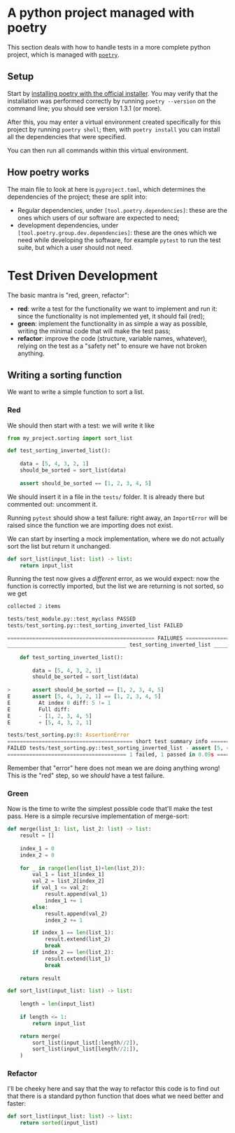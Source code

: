# A python project managed with poetry

This section deals with how to handle tests in a more complete python project,
which is managed with [`poetry`](https://python-poetry.org/).

## Setup

Start by [installing poetry with the official installer](https://python-poetry.org/docs#installing-with-the-official-installer).
You may verify that the installation was performed correctly by running
`poetry --version` on the command line; you should see version 1.3.1 (or more).

After this, you may enter a virtual environment created specifically 
for this project by running `poetry shell`; 
then, with `poetry install` you can install all the dependencies that 
were specified.

You can then run all commands within this virtual environment.

## How poetry works

The main file to look at here is `pyproject.toml`, which
determines the dependencies of the project; these are split into:

- Regular dependencies, under `[tool.poetry.dependencies]`:
    these are the ones which users of our software are expected to 
    need;
- development dependencies, under `[tool.poetry.group.dev.dependencies]`:
    these are the ones which we need while developing the software, 
    for example `pytest` to run the test suite, but which a user 
    should not need.

# Test Driven Development

The basic mantra is "red, green, refactor":

- __red__: write a test for the functionality we want to implement and run it:
    since the functionality is not implemented yet, it should fail (red);
- __green__: implement the functionality in as simple a way as possible, 
    writing the minimal code that will make the test pass;
- __refactor__: improve the code (structure, variable names, whatever), 
    relying on the test as a "safety net" to ensure we have not broken anything.

## Writing a sorting function

We want to write a simple function to sort a list.

### Red

We should then start with a test: we will write it like

```python
from my_project.sorting import sort_list

def test_sorting_inverted_list():
    
    data = [5, 4, 3, 2, 1]
    should_be_sorted = sort_list(data)
    
    assert should_be_sorted == [1, 2, 3, 4, 5]
```

We should insert it in a file in the `tests/` folder.
It is already there but commented out: uncomment it.

Running `pytest` should show a test failure:
right away, an `ImportError` will be raised 
since the function we are importing does not exist.

We can start by inserting a mock implementation, where 
we do not actually sort the list but return it unchanged.

```python
def sort_list(input_list: list) -> list:
    return input_list
```

Running the test now gives a _different_ error, as we would expect:
now the function is correctly imported, but the list we are returning
is not sorted, so we get

```python
collected 2 items                                                                                       

tests/test_module.py::test_myclass PASSED                                                         [ 50%]
tests/test_sorting.py::test_sorting_inverted_list FAILED                                          [100%]

=============================================== FAILURES ================================================
______________________________________ test_sorting_inverted_list _______________________________________

    def test_sorting_inverted_list():
    
        data = [5, 4, 3, 2, 1]
        should_be_sorted = sort_list(data)
    
>       assert should_be_sorted == [1, 2, 3, 4, 5]
E       assert [5, 4, 3, 2, 1] == [1, 2, 3, 4, 5]
E         At index 0 diff: 5 != 1
E         Full diff:
E         - [1, 2, 3, 4, 5]
E         + [5, 4, 3, 2, 1]

tests/test_sorting.py:8: AssertionError
======================================== short test summary info ========================================
FAILED tests/test_sorting.py::test_sorting_inverted_list - assert [5, 4, 3, 2, 1] == [1, 2, 3, 4, 5]
====================================== 1 failed, 1 passed in 0.09s ======================================

```

Remember that "error" here does not mean we are doing anything wrong!
This is the "red" step, so we _should_ have a test failure.

### Green

Now is the time to write the simplest possible code that'll make the test pass.
Here is a simple recursive implementation of merge-sort:

```python
def merge(list_1: list, list_2: list) -> list:
    result = []
    
    index_1 = 0
    index_2 = 0
    
    for _ in range(len(list_1)+len(list_2)):
        val_1 = list_1[index_1]
        val_2 = list_2[index_2]
        if val_1 <= val_2:
            result.append(val_1)
            index_1 += 1
        else:
            result.append(val_2)
            index_2 += 1

        if index_1 == len(list_1):
            result.extend(list_2)
            break
        if index_2 == len(list_2):
            result.extend(list_1)
            break
        
    return result

def sort_list(input_list: list) -> list:
    
    length = len(input_list)
    
    if length <= 1:
        return input_list

    return merge(
        sort_list(input_list[:length//2]), 
        sort_list(input_list[length//2:]), 
    )
```

### Refactor

I'll be cheeky here and say that the way to refactor this code is
to find out that there is a standard python function that 
does what we need better and faster:

```python
def sort_list(input_list: list) -> list:
    return sorted(input_list)
```
